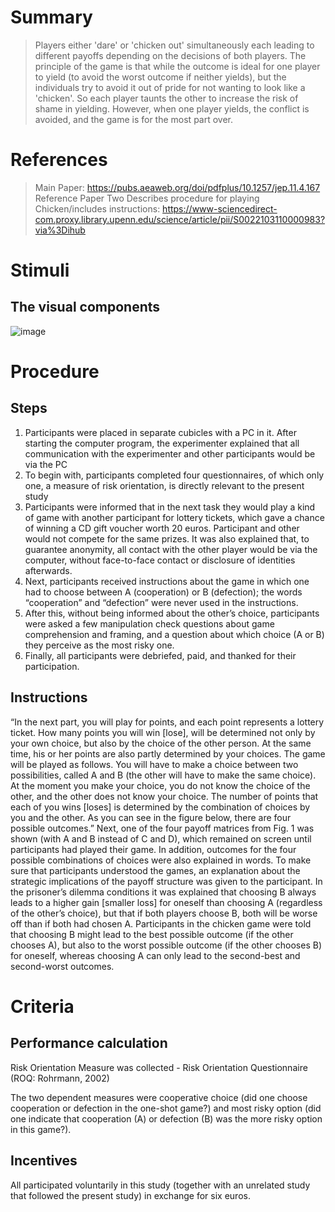# Summary
> Players either 'dare' or 'chicken out' simultaneously each leading to different payoffs depending on the decisions of both players. The principle of the game is that while the outcome is ideal for one player to yield (to avoid the worst outcome if neither yields), but the individuals try to avoid it out of pride for not wanting to look like a 'chicken'. So each player taunts the other to increase the risk of shame in yielding. However, when one player yields, the conflict is avoided, and the game is for the most part over.

# References
> Main Paper: https://pubs.aeaweb.org/doi/pdfplus/10.1257/jep.11.4.167
> Reference Paper Two Describes procedure for playing Chicken/includes instructions: https://www-sciencedirect-com.proxy.library.upenn.edu/science/article/pii/S0022103110000983?via%3Dihub


# Stimuli
## The visual components
![image](https://user-images.githubusercontent.com/78745728/112493433-88ff4000-8d58-11eb-9087-fc3e89ed0a6d.png)


# Procedure
## Steps
1. Participants were placed in separate cubicles with a PC in it. After starting the computer program, the experimenter explained that all communication with the experimenter and other participants would be via the PC
2. To begin with, participants completed four questionnaires, of which only one, a measure of risk orientation, is directly relevant to the present study
3. Participants were informed that in the next task they would play a kind of game with another participant for lottery tickets, which gave a chance of winning a CD gift voucher worth 20 euros. Participant and other would not compete for the same prizes. It was also explained that, to guarantee anonymity, all contact with the other player would be via the computer, without face-to-face contact or disclosure of identities afterwards.
4. Next, participants received instructions about the game in which one had to choose between A (cooperation) or B (defection); the words “cooperation” and “defection” were never used in the instructions.
5. After this, without being informed about the other’s choice, participants were asked a few manipulation check questions about game comprehension and framing, and a question about which choice (A or B) they perceive as the most risky one. 
6. Finally, all participants were debriefed, paid, and thanked for their participation.


## Instructions
“In the next part, you will play for points, and each point represents a lottery ticket. How many points you will win [lose], will be determined not only by your own choice, but also by the choice of the other person. At the same time, his or her points are also partly determined by your choices. The game will be played as follows. You will have to make a choice between two possibilities, called A and B (the other will have to make the same choice). At the moment you make your choice, you do not know the choice of the other, and the other does not know your choice. The number of points that each of you wins [loses] is determined by the combination of choices by you and the other. As you can see in the figure below, there are four possible outcomes.” Next, one of the four payoff matrices from Fig. 1 was shown (with A and B instead of C and D), which remained on screen until participants had played their game. In addition, outcomes for the four possible combinations of choices were also explained in words. To make sure that participants understood the games, an explanation about the strategic implications of the payoff structure was given to the participant. In the prisoner’s dilemma conditions it was explained that choosing B always leads to a higher gain [smaller loss] for oneself than choosing A (regardless of the other’s choice), but that if both players choose B, both will be worse off than if both had chosen A. Participants in the chicken game were told that choosing B might lead to the best possible outcome (if the other chooses A), but also to the worst possible outcome (if the other chooses B) for oneself, whereas choosing A can only lead to the second-best and second-worst outcomes.

# Criteria
## Performance calculation
Risk Orientation Measure was collected - Risk Orientation Questionnaire (ROQ: Rohrmann, 2002)

The two dependent measures were cooperative choice (did one choose cooperation or defection in the one-shot game?) and most risky option (did one indicate that cooperation (A) or defection (B) was the more risky option in this game?).

## Incentives
All participated voluntarily in this study (together with an unrelated study that followed the present study) in exchange for six euros. 
